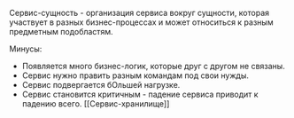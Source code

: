 Сервис-сущность - организация сервиса вокруг сущности, которая участвует в разных бизнес-процессах и может относиться к разным предметным подобластям.

Минусы:
* Появляется много бизнес-логик, которые друг с другом не связаны.
* Сервис нужно править разным командам под свои нужды.
* Сервис подвергается бОльшей нагрузке.
* Сервис становится критичным - падение сервиса приводит к падению всего.
[[Сервис-хранилище]]